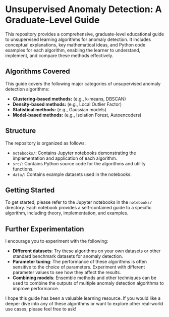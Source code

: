 # Unsupervised Anomaly Detection: A Graduate-Level Guide

This repository provides a comprehensive, graduate-level educational guide to unsupervised learning algorithms for anomaly detection. It includes conceptual explanations, key mathematical ideas, and Python code examples for each algorithm, enabling the learner to understand, implement, and compare these methods effectively.

## Algorithms Covered

This guide covers the following major categories of unsupervised anomaly detection algorithms:

*   **Clustering-based methods:** (e.g., k-means, DBSCAN)
*   **Density-based methods:** (e.g., Local Outlier Factor)
*   **Statistical methods:** (e.g., Gaussian models)
*   **Model-based methods:** (e.g., Isolation Forest, Autoencoders)

## Structure

The repository is organized as follows:

*   `notebooks/`: Contains Jupyter notebooks demonstrating the implementation and application of each algorithm.
*   `src/`: Contains Python source code for the algorithms and utility functions.
*   `data/`: Contains example datasets used in the notebooks.

## Getting Started

To get started, please refer to the Jupyter notebooks in the `notebooks/` directory. Each notebook provides a self-contained guide to a specific algorithm, including theory, implementation, and examples.

## Further Experimentation

I encourage you to experiment with the following:

*   **Different datasets**: Try these algorithms on your own datasets or other standard benchmark datasets for anomaly detection.
*   **Parameter tuning**: The performance of these algorithms is often sensitive to the choice of parameters. Experiment with different parameter values to see how they affect the results.
*   **Combining models**: Ensemble methods and other techniques can be used to combine the outputs of multiple anomaly detection algorithms to improve performance.

I hope this guide has been a valuable learning resource. If you would like a deeper dive into any of these algorithms or want to explore other real-world use cases, please feel free to ask!
